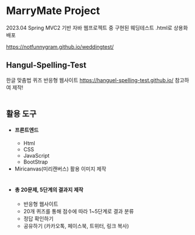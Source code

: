 # MarryMate Project
2023.04
Spring MVC2 기반 자바 웹프로젝트 중 구현된 웨딩테스트 .html로 상용화 배포

https://notfunnygram.github.io/weddingtest/


## Hangul-Spelling-Test
한글 맞춤법 퀴즈 반응형 웹사이트
https://hanguel-spelling-test.github.io/
참고하여 제작!
<br><br>

## 활용 도구
* #### 프론트엔드
  * Html
  * CSS
  * JavaScript
  * BootStrap
* Miricanvas(미리캔버스) 활용 이미지 제작
<br><br>

- #### 총 20문제, 5단계의 결과지 제작
  - 반응형 웹사이트
  - 20개 퀴즈를 통해 점수에 따라 1~5단계로 결과 분류
  - 정답 확인하기
  - 공유하기 (카카오톡, 페이스북, 트위터, 링크 복사)

